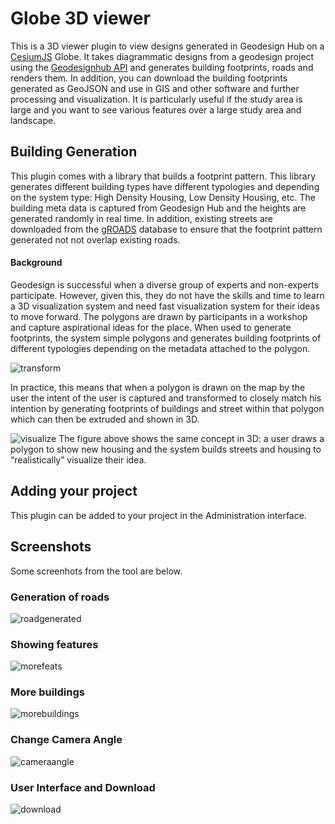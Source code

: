 # Globe 3D viewer
This is a 3D viewer plugin to view designs generated in Geodesign Hub on a [CesiumJS](https://cesiumjs.org/) Globe. It takes diagrammatic designs from a geodesign project using the [Geodesignhub API](https://www.geodesignhub.com/api) and generates building footprints, roads and renders them. In addition, you can download the building footprints generated as GeoJSON and use in GIS and other software and further processing and visualization. It is particularly useful if the study area is large and you want to see various features over a large study area and landscape.


## Building Generation
This plugin comes with a library that builds a footprint pattern. This library generates different building types have different typologies and depending on the system type: High Density Housing, Low Density Housing, etc. The building meta data is captured from Geodesign Hub and the heights are generated randomly in real time. In addition, existing streets are downloaded from the [gROADS](http://sedac.ciesin.columbia.edu/data/set/groads-global-roads-open-access-v1/data-download)  database to ensure that the footprint pattern generated not not overlap existing roads. 

#### Background
Geodesign is successful when a diverse group of experts and non-experts participate. However, given this, they do not have the skills and time to learn a 3D visualization system and need fast visualization system for their ideas to move forward. The polygons are drawn by participants in a workshop and capture aspirational ideas for the place. When used to generate footprints, the system simple polygons and generates building footprints of different typologies depending on the metadata attached to the polygon.  

![transform](https://i.imgur.com/5QaWikf.png)

In practice, this means that when a polygon is drawn on the map by the user the intent of the user is captured and transformed to closely match his intention by generating footprints of buildings and street within that polygon which can then be extruded and shown in 3D. 

![visualize](https://i.imgur.com/yiRhTIW.png)
The figure above shows the same concept in 3D: a user draws a polygon to show new housing and the system builds streets and housing to “realistically” visualize their idea.

## Adding your project
This plugin can be added to your project in the Administration interface. 

## Screenshots
Some screenhots from the tool are below.

### Generation of roads
![roadgenerated](https://i.imgur.com/eLlcoZ9.jpg)

### Showing features
![morefeats](https://i.imgur.com/Kll7fmC.jpg)

### More buildings
![morebuildings](https://i.imgur.com/O9OOABI.jpg)

### Change Camera Angle 
![cameraangle](https://i.imgur.com/RhTEa1C.jpg)

### User Interface and Download
![download](https://i.imgur.com/RGJwqdr.png)
